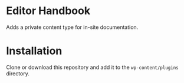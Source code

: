Editor Handbook
===

Adds a private content type for in-site documentation.

# Installation

Clone or download this repository and add it to the `wp-content/plugins` directory.
